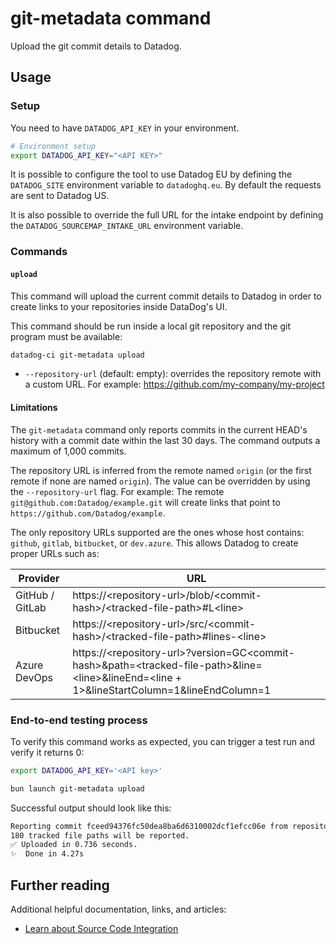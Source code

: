 # git-metadata command

Upload the git commit details to Datadog.

## Usage

### Setup

You need to have `DATADOG_API_KEY` in your environment.

```bash
# Environment setup
export DATADOG_API_KEY="<API KEY>"
```

It is possible to configure the tool to use Datadog EU by defining the `DATADOG_SITE` environment variable to `datadoghq.eu`. By default the requests are sent to Datadog US.

It is also possible to override the full URL for the intake endpoint by defining the `DATADOG_SOURCEMAP_INTAKE_URL` environment variable.

### Commands

#### `upload`

This command will upload the current commit details to Datadog in order to create links to your repositories inside DataDog's UI.

This command should be run inside a local git repository and the git program must be available:

```bash
datadog-ci git-metadata upload
```

* `--repository-url` (default: empty): overrides the repository remote with a custom URL. For example: https://github.com/my-company/my-project

#### Limitations

The `git-metadata` command only reports commits in the current HEAD's history with a commit date within the last 30 days. The command outputs a maximum of 1,000 commits.

The repository URL is inferred from the remote named `origin` (or the first remote if none are named `origin`). The value can be overridden by using the `--repository-url` flag.
For example: The remote `git@github.com:Datadog/example.git` will create links that point to `https://github.com/Datadog/example`.

The only repository URLs supported are the ones whose host contains: `github`, `gitlab`, `bitbucket`, or `dev.azure`. This allows Datadog to create proper URLs such as:

| Provider        | URL                                                                                                                                                 |
| --------------- | --------------------------------------------------------------------------------------------------------------------------------------------------- |
| GitHub / GitLab | https://\<repository-url\>/blob/\<commit-hash\>/\<tracked-file-path\>#L\<line\>                                                                     |
| Bitbucket       | https://\<repository-url\>/src/\<commit-hash\>/\<tracked-file-path\>#lines-\<line\>                                                                 |
| Azure DevOps    | https://\<repository-url\>?version=GC\<commit-hash\>&path=\<tracked-file-path\>&line=\<line\>&lineEnd=\<line + 1>&lineStartColumn=1&lineEndColumn=1 |

### End-to-end testing process

To verify this command works as expected, you can trigger a test run and verify it returns 0:

```bash
export DATADOG_API_KEY='<API key>'

bun launch git-metadata upload
```

Successful output should look like this:
```bash
Reporting commit fceed94376fc50dea8ba6d6310002dcf1efcc06e from repository git@github.com:DataDog/datadog-ci.git.
180 tracked file paths will be reported.
✅ Uploaded in 0.736 seconds.
✨  Done in 4.27s
```


## Further reading

Additional helpful documentation, links, and articles:

- [Learn about Source Code Integration][1]

[1]: https://docs.datadoghq.com/integrations/guide/source-code-integration/
